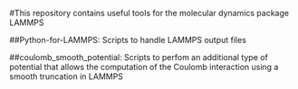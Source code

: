 #This repository contains useful tools for the molecular dynamics package LAMMPS

##Python-for-LAMMPS:
Scripts to handle LAMMPS output files

##coulomb_smooth_potential:
Scripts to perfom an additional type of potential that allows the computation of the Coulomb interaction using a smooth truncation in LAMMPS
